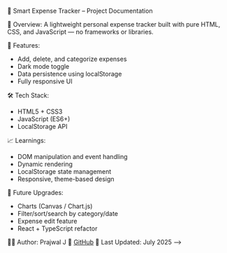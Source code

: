 📌 Smart Expense Tracker – Project Documentation

🧩 Overview:
A lightweight personal expense tracker built with pure HTML, CSS, and JavaScript — no frameworks or libraries.

🎯 Features:
- Add, delete, and categorize expenses
- Dark mode toggle
- Data persistence using localStorage
- Fully responsive UI

🛠️ Tech Stack:
- HTML5 + CSS3
- JavaScript (ES6+)
- LocalStorage API

📈 Learnings:
- DOM manipulation and event handling
- Dynamic rendering
- LocalStorage state management
- Responsive, theme-based design

🚀 Future Upgrades:
- Charts (Canvas / Chart.js)
- Filter/sort/search by category/date
- Expense edit feature
- React + TypeScript refactor

👨‍💻 Author: Prajwal J
🔗 [GitHub](https://github.com/prajwalj1510/JavaScriptProjects)
🔄 Last Updated: July 2025
-->
